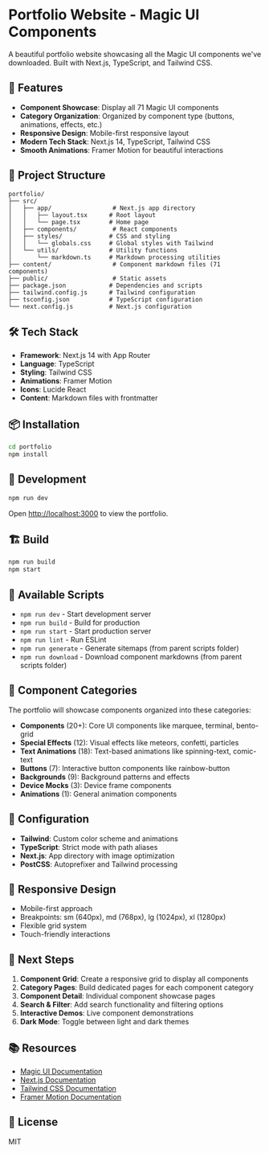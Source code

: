 # Portfolio Website - Magic UI Components

A beautiful portfolio website showcasing all the Magic UI components we've downloaded. Built with Next.js, TypeScript, and Tailwind CSS.

## 🚀 Features

- **Component Showcase**: Display all 71 Magic UI components
- **Category Organization**: Organized by component type (buttons, animations, effects, etc.)
- **Responsive Design**: Mobile-first responsive layout
- **Modern Tech Stack**: Next.js 14, TypeScript, Tailwind CSS
- **Smooth Animations**: Framer Motion for beautiful interactions

## 📁 Project Structure

```
portfolio/
├── src/
│   ├── app/                 # Next.js app directory
│   │   ├── layout.tsx      # Root layout
│   │   └── page.tsx        # Home page
│   ├── components/          # React components
│   ├── styles/             # CSS and styling
│   │   └── globals.css     # Global styles with Tailwind
│   └── utils/              # Utility functions
│       └── markdown.ts     # Markdown processing utilities
├── content/                 # Component markdown files (71 components)
├── public/                  # Static assets
├── package.json            # Dependencies and scripts
├── tailwind.config.js      # Tailwind configuration
├── tsconfig.json           # TypeScript configuration
└── next.config.js          # Next.js configuration
```

## 🛠️ Tech Stack

- **Framework**: Next.js 14 with App Router
- **Language**: TypeScript
- **Styling**: Tailwind CSS
- **Animations**: Framer Motion
- **Icons**: Lucide React
- **Content**: Markdown files with frontmatter

## 📦 Installation

```bash
cd portfolio
npm install
```

## 🚀 Development

```bash
npm run dev
```

Open [http://localhost:3000](http://localhost:3000) to view the portfolio.

## 🏗️ Build

```bash
npm run build
npm start
```

## 📝 Available Scripts

- `npm run dev` - Start development server
- `npm run build` - Build for production
- `npm run start` - Start production server
- `npm run lint` - Run ESLint
- `npm run generate` - Generate sitemaps (from parent scripts folder)
- `npm run download` - Download component markdowns (from parent scripts folder)

## 🎨 Component Categories

The portfolio will showcase components organized into these categories:

- **Components** (20+): Core UI components like marquee, terminal, bento-grid
- **Special Effects** (12): Visual effects like meteors, confetti, particles
- **Text Animations** (18): Text-based animations like spinning-text, comic-text
- **Buttons** (7): Interactive button components like rainbow-button
- **Backgrounds** (9): Background patterns and effects
- **Device Mocks** (3): Device frame components
- **Animations** (1): General animation components

## 🔧 Configuration

- **Tailwind**: Custom color scheme and animations
- **TypeScript**: Strict mode with path aliases
- **Next.js**: App directory with image optimization
- **PostCSS**: Autoprefixer and Tailwind processing

## 📱 Responsive Design

- Mobile-first approach
- Breakpoints: sm (640px), md (768px), lg (1024px), xl (1280px)
- Flexible grid system
- Touch-friendly interactions

## 🎯 Next Steps

1. **Component Grid**: Create a responsive grid to display all components
2. **Category Pages**: Build dedicated pages for each component category
3. **Component Detail**: Individual component showcase pages
4. **Search & Filter**: Add search functionality and filtering options
5. **Interactive Demos**: Live component demonstrations
6. **Dark Mode**: Toggle between light and dark themes

## 📚 Resources

- [Magic UI Documentation](https://magicui.design/docs/components/)
- [Next.js Documentation](https://nextjs.org/docs)
- [Tailwind CSS Documentation](https://tailwindcss.com/docs)
- [Framer Motion Documentation](https://www.framer.com/motion/)

## 📄 License

MIT
